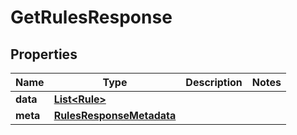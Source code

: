 

# GetRulesResponse


## Properties

Name | Type | Description | Notes
------------ | ------------- | ------------- | -------------
**data** | [**List&lt;Rule&gt;**](Rule.md) |  | 
**meta** | [**RulesResponseMetadata**](RulesResponseMetadata.md) |  | 



